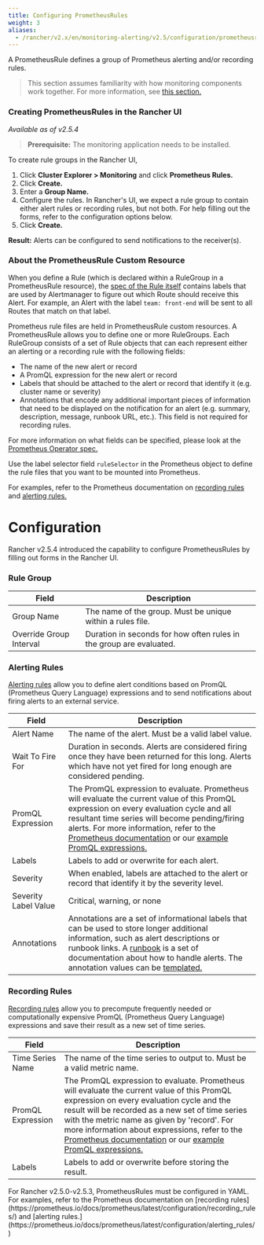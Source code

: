 ```yaml
---
title: Configuring PrometheusRules
weight: 3
aliases:
  - /rancher/v2.x/en/monitoring-alerting/v2.5/configuration/prometheusrules/
---
```


A PrometheusRule defines a group of Prometheus alerting and/or recording rules.

> This section assumes familiarity with how monitoring components work together. For more information, see [this section.]({{<baseurl>}}/rancher/v2.5/en/monitoring-alerting/how-monitoring-works)

### Creating PrometheusRules in the Rancher UI

_Available as of v2.5.4_

> **Prerequisite:** The monitoring application needs to be installed.

To create rule groups in the Rancher UI,

1. Click **Cluster Explorer > Monitoring** and click **Prometheus Rules.** 
1. Click **Create.**
1. Enter a **Group Name.**
1. Configure the rules. In Rancher's UI, we expect a rule group to contain either alert rules or recording rules, but not both. For help filling out the forms, refer to the configuration options below.
1. Click **Create.**

**Result:** Alerts can be configured to send notifications to the receiver(s).

### About the PrometheusRule Custom Resource

When you define a Rule (which is declared within a RuleGroup in a PrometheusRule resource), the [spec of the Rule itself](https://github.com/prometheus-operator/prometheus-operator/blob/master/Documentation/api.md#rule) contains labels that are used by Alertmanager to figure out which Route should receive this Alert. For example, an Alert with the label `team: front-end` will be sent to all Routes that match on that label.

Prometheus rule files are held in PrometheusRule custom resources. A PrometheusRule allows you to define one or more RuleGroups. Each RuleGroup consists of a set of Rule objects that can each represent either an alerting or a recording rule with the following fields:

- The name of the new alert or record
- A PromQL expression for the new alert or record
- Labels that should be attached to the alert or record that identify it (e.g. cluster name or severity)
- Annotations that encode any additional important pieces of information that need to be displayed on the notification for an alert (e.g. summary, description, message, runbook URL, etc.). This field is not required for recording rules.

For more information on what fields can be specified, please look at the [Prometheus Operator spec.](https://github.com/prometheus-operator/prometheus-operator/blob/master/Documentation/api.md#prometheusrulespec)

Use the label selector field `ruleSelector` in the Prometheus object to define the rule files that you want to be mounted into Prometheus.

For examples, refer to the Prometheus documentation on [recording rules](https://prometheus.io/docs/prometheus/latest/configuration/recording_rules/) and [alerting rules.](https://prometheus.io/docs/prometheus/latest/configuration/alerting_rules/)

# Configuration

<Tabs>
<TabItem label="Rancher v2.5.4">
Rancher v2.5.4 introduced the capability to configure PrometheusRules by filling out forms in the Rancher UI.


### Rule Group

| Field | Description |
|-------|----------------|
| Group Name |  The name of the group. Must be unique within a rules file.   |
| Override Group Interval |  Duration in seconds for how often rules in the group are evaluated.    |


### Alerting Rules

[Alerting rules](https://prometheus.io/docs/prometheus/latest/configuration/alerting_rules/) allow you to define alert conditions based on PromQL (Prometheus Query Language) expressions and to send notifications about firing alerts to an external service.

| Field | Description |
|-------|----------------|
| Alert Name |  The name of the alert. Must be a valid label value.   |
| Wait To Fire For |   Duration in seconds. Alerts are considered firing once they have been returned for this long. Alerts which have not yet fired for long enough are considered pending. |
| PromQL Expression |   The PromQL expression to evaluate. Prometheus will evaluate the current value of this PromQL expression on every evaluation cycle and all resultant time series will become pending/firing alerts. For more information, refer to the [Prometheus documentation](https://prometheus.io/docs/prometheus/latest/querying/basics/) or our [example PromQL expressions.](../../../expression) |
| Labels |  Labels to add or overwrite for each alert.      |
| Severity |   When enabled, labels are attached to the alert or record that identify it by the severity level.  |
| Severity Label Value | Critical, warning, or none |
| Annotations |  Annotations are a set of informational labels that can be used to store longer additional information, such as alert descriptions or runbook links. A [runbook](https://en.wikipedia.org/wiki/Runbook) is a set of documentation about how to handle alerts. The annotation values can be [templated.](https://prometheus.io/docs/prometheus/latest/configuration/alerting_rules/#templating)  |

### Recording Rules

[Recording rules](https://prometheus.io/docs/prometheus/latest/configuration/recording_rules/#recording-rules) allow you to precompute frequently needed or computationally expensive PromQL (Prometheus Query Language) expressions and save their result as a new set of time series. 

| Field | Description |
|-------|----------------|
| Time Series Name |   The name of the time series to output to. Must be a valid metric name.  |
| PromQL Expression |  The PromQL expression to evaluate. Prometheus will evaluate the current value of this PromQL expression on every evaluation cycle and the result will be recorded as a new set of time series with the metric name as given by 'record'.  For more information about expressions, refer to the [Prometheus documentation](https://prometheus.io/docs/prometheus/latest/querying/basics/) or our [example PromQL expressions.](../expression)  |
| Labels |   Labels to add or overwrite before storing the result.     |

</TabItem>
<TabItem label="Rancher v2.5.0-v2.5.3">
For Rancher v2.5.0-v2.5.3, PrometheusRules must be configured in YAML. For examples, refer to the Prometheus documentation on [recording rules](https://prometheus.io/docs/prometheus/latest/configuration/recording_rules/) and [alerting rules.](https://prometheus.io/docs/prometheus/latest/configuration/alerting_rules/)
</TabItem>
</Tabs>
